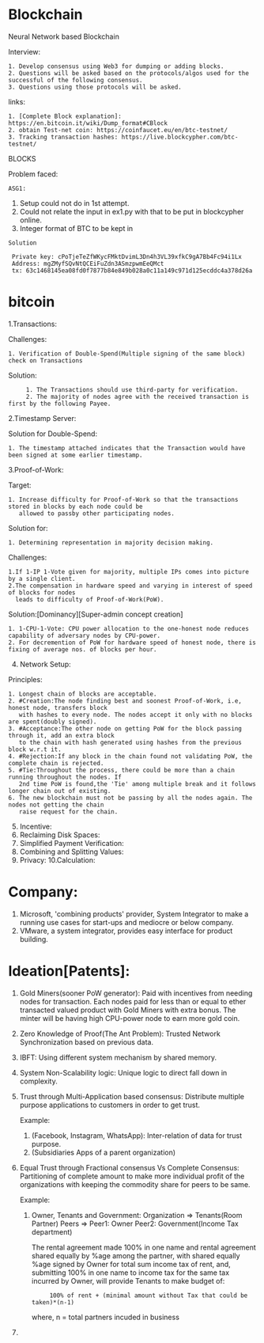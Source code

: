 # Blockchain

Neural Network based Blockchain

Interview:
    
    1. Develop consensus using Web3 for dumping or adding blocks.
    2. Questions will be asked based on the protocols/algos used for the successful of the following consensus.
    3. Questions using those protocols will be asked.

links:
      
    1. [Complete Block explanation]: https://en.bitcoin.it/wiki/Dump_format#CBlock
    2. obtain Test-net coin: https://coinfaucet.eu/en/btc-testnet/
    3. Tracking transaction hashes: https://live.blockcypher.com/btc-testnet/

BLOCKS
     
 Problem faced:
 
    ASG1:

   1. Setup could not do in 1st attempt.
   2. Could not relate the input in ex1.py with that to be put in blockcypher online.
   3. Integer format of BTC to be kept in 
        
    Solution
   
     Private key: cPoTjeTeZfWKycFMktDvimL3Dn4h3VL39xfkC9gA7Bb4Fc94i1Lx
     Address: mgZMyfSQvNtQCEiFuZdn3ASmzpwmEeQMct
     tx: 63c1468145ea08fd0f7877b84e849b028a0c11a149c971d125ecddc4a378d26a


# bitcoin

1.Transactions:

Challenges:

    1. Verification of Double-Spend(Multiple signing of the same block) check on Transactions
    
Solution: 

         1. The Transactions should use third-party for verification.
         2. The majority of nodes agree with the received transaction is first by the following Payee. 

2.Timestamp Server:

Solution for Double-Spend:
    
    1. The timestamp attached indicates that the Transaction would have been signed at some earlier timestamp.
    
3.Proof-of-Work:

Target:
    
    1. Increase difficulty for Proof-of-Work so that the transactions stored in blocks by each node could be 
       allowed to passby other participating nodes.

Solution for:
 
    1. Determining representation in majority decision making.
  
Challenges:
    
    1.If 1-IP 1-Vote given for majority, multiple IPs comes into picture by a single client.
    2.The compensation in hardware speed and varying in interest of speed of blocks for nodes 
      leads to difficulty of Proof-of-Work(PoW).  
    
Solution:[Dominancy][Super-admin concept creation]

    1. 1-CPU-1-Vote: CPU power allocation to the one-honest node reduces capability of adversary nodes by CPU-power.
    2. For decremention of PoW for hardware speed of honest node, there is fixing of average nos. of blocks per hour. 

4. Network Setup:
   
Principles:
       
    1. Longest chain of blocks are acceptable.
    2. #Creation:The node finding best and soonest Proof-of-Work, i.e, honest node, transfers block 
       with hashes to every node. The nodes accept it only with no blocks are spent(doubly signed).
    3. #Acceptance:The other node on getting PoW for the block passing through it, add an extra block 
       to the chain with hash generated using hashes from the previous block w.r.t it.
    4. #Rejection:If any block in the chain found not validating PoW, the complete chain is rejected.
    5. #Tie:Throughout the process, there could be more than a chain running throughout the nodes. If
       2nd time PoW is found,the 'Tie' among multiple break and it follows longer chain out of existing.
    6. The new blockchain must not be passing by all the nodes again. The nodes not getting the chain
       raise request for the chain.
    
5. Incentive:
6. Reclaiming Disk Spaces:
7. Simplified Payment Verification:
8. Combining and Splitting Values:
9. Privacy:
10.Calculation:

# Company:
1. Microsoft, 'combining products' provider, System Integrator to make a running use cases for start-ups and mediocre 
   or below company.
2. VMware, a system integrator, provides easy interface for product building.

# Ideation[Patents]:
1. Gold Miners(sooner PoW generator): Paid with incentives from needing nodes for transaction. Each nodes paid for less
   than or equal to ether transacted valued product with Gold Miners with extra bonus. The minter will be having high 
   CPU-power node to earn more gold coin.
   
2. Zero Knowledge of Proof(The Ant Problem): Trusted Network Synchronization based on previous data.

3. IBFT: Using different system mechanism by shared memory.

4. System Non-Scalability logic: Unique logic to direct fall down in complexity. 

5. Trust through Multi-Application based consensus: Distribute multiple purpose applications to customers in order 
   to get trust. 
   
   Example:
     1. (Facebook, Instagram, WhatsApp): Inter-relation of data for trust purpose.
     2. (Subsidiaries Apps of a parent organization)
     
6. Equal Trust through Fractional consensus Vs Complete Consensus: Partitioning of complete amount to make more 
   individual profit of the organizations with keeping the commodity share for peers to be same.
   
   Example:
     1. Owner, Tenants and Government: 
                                        Organization => Tenants(Room Partner)
                                        Peers => Peer1: Owner
                                                 Peer2: Government(Income Tax department)
                   
        The rental agreement made 100% in one name and rental agreement shared equally by %age among the partner, 
        with shared equally %age signed by Owner for total sum income tax of rent, and, submitting 100% in one name 
        to income tax for the same tax incurred by Owner, will provide Tenants to make budget of:
        
                 100% of rent + (minimal amount without Tax that could be taken)*(n-1)
                 
         where, n = total partners incuded in business
         
 7.
 
